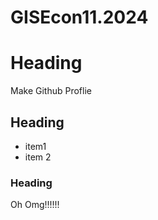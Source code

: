 # GISEcon11.2024
# Heading
Make Github Proflie
## Heading
- item1
- item 2

### Heading

Oh Omg!!!!!!